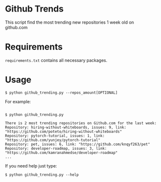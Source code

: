 # Github Trends

This script find the most trending new repositories 1 week
 old on github.com

# Requirements

`requirements.txt` contains all necessary packages.

# Usage

`$ python github_trending.py --repos_amount[OPTIONAL]`

For example:

```#!bash

$ python github_trending.py

There is 2 most trending repositories on Github.com for the last week:
Repository: hiring-without-whiteboards, issues: 9, link: "https://github.com/poteto/hiring-without-whiteboards"
Repository: pytorch-tutorial, issues: 1, link: "https://github.com/yunjey/pytorch-tutorial"
Repository: pet, issues: 6, link: "https://github.com/knqyf263/pet"
Repository: developer-roadmap, issues: 3, link: "https://github.com/kamranahmedse/developer-roadmap"
...

```

If you need help just type:

`$ python github_trending.py --help`